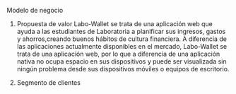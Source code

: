 Modelo de negocio
1. Propuesta de valor
Labo-Wallet se trata de una aplicación web que ayuda a las estudiantes de Laboratoria a planificar sus ingresos, gastos y ahorros,creando buenos hábitos de cultura financiera.
A diferencia de las aplicaciones actualmente disponibles en el mercado, Labo-Wallet se trata de una aplicación web, por lo que a diferencia de una aplicación nativa no ocupa espacio en sus dispositivos y puede ser visualizada sin ningún problema desde sus dispositivos móviles o equipos de escritorio.

2. Segmento de clientes
